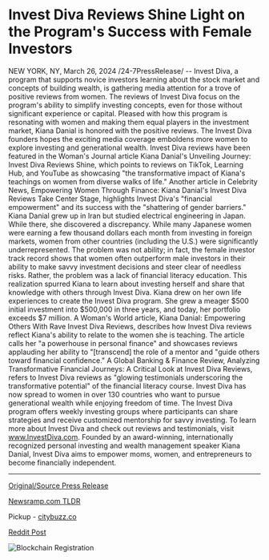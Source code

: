 # Invest Diva Reviews Shine Light on the Program's Success with Female Investors

NEW YORK, NY, March 26, 2024 /24-7PressRelease/ -- Invest Diva, a program that supports novice investors learning about the stock market and concepts of building wealth, is gathering media attention for a trove of positive reviews from women. The reviews of Invest Diva focus on the program's ability to simplify investing concepts, even for those without significant experience or capital.   Pleased with how this program is resonating with women and making them equal players in the investment market, Kiana Danial is honored with the positive reviews. The Invest Diva founders hopes the exciting media coverage emboldens more women to explore investing and generational wealth.  Invest Diva reviews have been featured in the Woman's Journal article Kiana Danial's Unveiling Journey: Invest Diva Reviews Shine, which points to reviews on TikTok, Learning Hub, and YouTube as showcasing "the transformative impact of Kiana's teachings on women from diverse walks of life." Another article in Celebrity News, Empowering Women Through Finance: Kiana Danial's Invest Diva Reviews Take Center Stage, highlights Invest Diva's "financial empowerment" and its success with the "shattering of gender barriers."   Kiana Danial grew up in Iran but studied electrical engineering in Japan. While there, she discovered a discrepancy. While many Japanese women were earning a few thousand dollars each month from investing in foreign markets, women from other countries (including the U.S.) were significantly underrepresented. The problem was not ability; in fact, the female investor track record shows that women often outperform male investors in their ability to make savvy investment decisions and steer clear of needless risks. Rather, the problem was a lack of financial literacy education.   This realization spurred Kiana to learn about investing herself and share that knowledge with others through Invest Diva. Kiana drew on her own life experiences to create the Invest Diva program. She grew a meager $500 initial investment into $500,000 in three years, and today, her portfolio exceeds $7 million.   A Woman's World article, Kiana Danial: Empowering Others With Rave Invest Diva Reviews, describes how Invest Diva reviews reflect Kiana's ability to relate to the women she is teaching. The article calls her "a powerhouse in personal finance" and showcases reviews applauding her ability to "[transcend] the role of a mentor and "guide others toward financial confidence."   A Global Banking & Finance Review, Analyzing Transformative Financial Journeys: A Critical Look at Invest Diva Reviews, refers to Invest Diva reviews as "glowing testimonials underscoring the transformative potential" of the financial literacy course.   Invest Diva has now spread to women in over 130 countries who want to pursue generational wealth while enjoying freedom of time.  The Invest Diva program offers weekly investing groups where participants can share strategies and receive customized mentorship for savvy investing. To learn more about Invest Diva and check out reviews and testimonials, visit www.InvestDiva.com.  Founded by an award-winning, internationally recognized personal investing and wealth management speaker Kiana Danial, Invest Diva aims to empower moms, women, and entrepreneurs to become financially independent. 

---

[Original/Source Press Release](https://www.24-7pressrelease.com/press-release/509538/invest-diva-reviews-shine-light-on-the-programs-success-with-female-investors)
                    

[Newsramp.com TLDR](https://newsramp.com/curated-news/invest-diva-program-receives-rave-reviews-from-women-empowers-financial-independence/ada11317c9597bf034355f195bef5ef0) 


Pickup - [citybuzz.co](https://citybuzz.co/2024/03/26/invest-diva-empowers-women-with-financial-literacy-and-investing-prowess)
 



[Reddit Post](https://www.reddit.com/r/Business_NewsRamp/comments/1bo1oii/invest_diva_program_receives_rave_reviews_from/) 



![Blockchain Registration](https://cdn.newsramp.app/24-7PressRelease/qrcode/243/26/smogL_qh.webp)